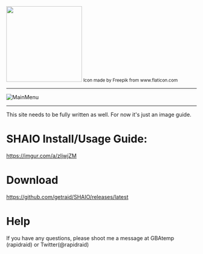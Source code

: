 <img src="https://image.flaticon.com/icons/svg/921/921691.svg?sanitize=true" width="200px">
<small>Icon made by Freepik from www.flaticon.com</small>
<hr>
<img style="text-align:center;" src="https://i.imgur.com/KwouYJ1.png" alt="MainMenu">
<hr>
This site needs to be fully written as well. For now it's just an image guide.<br>

# SHAIO Install/Usage Guide:
https://imgur.com/a/zljwjZM

# Download
https://github.com/getraid/SHAIO/releases/latest

# Help
If you have any questions, please shoot me a message at GBAtemp (rapidraid) or Twitter(@rapidraid)
